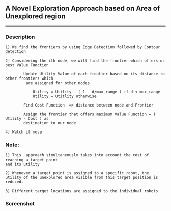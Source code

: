 
## A Novel Exploration Approach based on Area of Unexplored region ##
---------------------------------------------------------------------


### Description ###

	1] We find the frontiers by using Edge Detection followed by Contour detection

	2] Considering the ith node, we will find the frontier which offers us best Value Function

			Update Utility Value of each frontier based on its distance to other frontiers which
			 are assigned for other nodes

				Utility = Utility - ( 1 - d/max_range ) if d < max_range
				Utility = Utitlity otherwise

			Find Cost Function  => distance between node and Frontier

			Assign the frontier that offers maximum Value Function = ( Utility - Cost ) as
			destination to our node

	4] Watch it move
	
### Note: ###

	1] This  approach simultaneously takes into account the cost of reaching a target point 
	and its utility

	2] Whenever a target point is assigned to a specific robot, the utility of the unexplored area visible from this target position is reduced. 

	3] Different target locations are assigned to the individual robots.

### Screenshot ###


